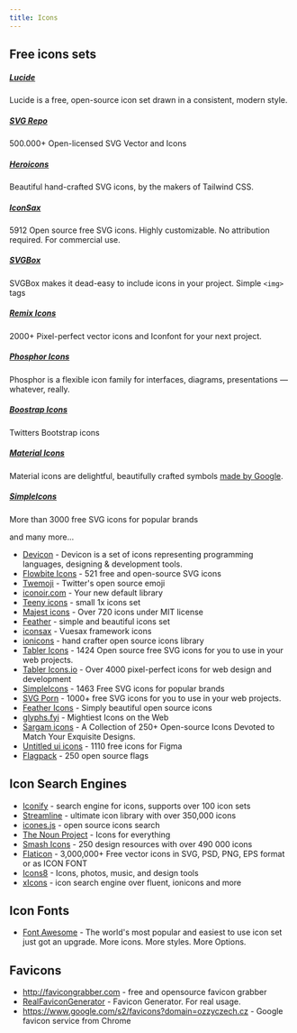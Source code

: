 ```yaml
---
title: Icons
---
```


## Free icons sets

##### [Lucide](https://lucide.dev/)

Lucide is a free, open-source icon set drawn in a consistent, modern style.

##### [SVG Repo](https://www.svgrepo.com/)

500.000+ Open-licensed SVG Vector and Icons

##### [Heroicons](https://heroicons.com/)

Beautiful hand-crafted SVG icons, by the makers of Tailwind CSS.

##### [IconSax](https://iconsax.dev/)

5912 Open source free SVG icons. Highly customizable. No attribution required. For commercial use.

##### [SVGBox](https://svgbox.net/)

SVGBox makes it dead-easy to include icons in your project. Simple `<img>` tags

##### [Remix Icons](https://remixicon.com/)

2000+ Pixel-perfect vector icons and Iconfont for your next project.

##### [Phosphor Icons](https://phosphoricons.com/)

Phosphor is a flexible icon family for interfaces, diagrams, presentations — whatever, really.

##### [Boostrap Icons](https://icons.getbootstrap.com/)

Twitters Bootstrap icons

##### [Material Icons](https://fonts.google.com/icons)

Material icons are delightful, beautifully crafted
symbols [made by Google](https://github.com/google/material-design-icons).

##### [SimpleIcons](https://simpleicons.org/)

More than 3000 free SVG icons for popular brands

and many more...

- [Devicon](https://devicon.dev/) - Devicon is a set of icons representing programming languages, designing &
  development tools.
- [Flowbite Icons](https://flowbite.com/icons/) - 521 free and open-source SVG icons
- [Twemoji](https://github.com/twitter/twemoji) - Twitter's open source emoji
- [iconoir.com](https://iconoir.com/) - Your new default library
- [Teeny icons](https://teenyicons.com/) - small 1x icons set
- [Majest icons](https://www.majesticons.com/) - Over 720 icons under MIT license
- [Feather](https://feathericons.com/) - simple and beautiful icons set
- [iconsax](https://iconsax.io/) - Vuesax framework icons
- [ionicons](https://ionic.io/ionicons/) - hand crafter open source icons library
- [Tabler Icons](https://tablericons.com/) - 1424 Open source free SVG icons for you to use in your web projects.
- [Tabler Icons.io](https://tabler-icons.io) - Over 4000 pixel-perfect icons for web design and development
- [SimpleIcons](https://simpleicons.org/) - 1463 Free SVG icons for popular brands
- [SVG Porn](https://svgporn.com/) - 1000+ free SVG icons for you to use in your web projects.
- [Feather Icons](https://feathericons.com/) - Simply beautiful open source icons
- [glyphs.fyi](https://glyphs.fyi/) - Mightiest Icons on the Web
- [Sargam icons](https://sargamicons.com/) - A Collection of 250+ Open-source Icons Devoted to Match Your Exquisite
  Designs.
- [Untitled ui icons](https://untitledui.com/icons) - 1110 free icons for Figma
- [Flagpack](https://flagpack.xyz/) - 250 open source flags

## Icon Search Engines

- [Iconify](https://icon-sets.iconify.design/) - search engine for icons, supports over 100 icon sets
- [Streamline](https://www.streamlinehq.com/) - ultimate icon library with over 350,000 icons
- [icones.js](https://icones.js.org/) - open source icons search
- [The Noun Project](https://thenounproject.com/) - Icons for everything
- [Smash Icons](https://smashicons.com/) - 250 design resources with over 490 000 icons
- [Flaticon](https://flaticon.com) - 3,000,000+ Free vector icons in SVG, PSD, PNG, EPS format or as ICON FONT
- [Icons8](https://icons8.com/) - Icons, photos, music, and design tools
- [xIcons](https://www.xicons.org/) - icon search engine over fluent, ionicons and more

## Icon Fonts

- [Font Awesome](https://fontawesome.com/) - The world's most popular and easiest to use icon set just got an upgrade.
  More icons. More styles. More Options.

## Favicons

- http://favicongrabber.com - free and opensource favicon grabber
- [RealFaviconGenerator](https://realfavicongenerator.net/) - Favicon Generator. For real usage.
- https://www.google.com/s2/favicons?domain=ozzyczech.cz - Google favicon service from Chrome
